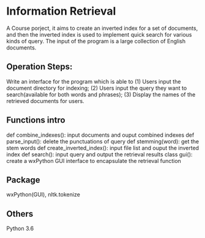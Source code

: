 # Information Retrieval
A Course porject, it aims to create an inverted index for a set of documents, and then the inverted index is used to implement quick search for various kinds of query. The input of the program is a large collection of English documents.
## Operation Steps:
Write an interface for the program which is able to
(1) Users input the document directory for indexing;
(2) Users input the query they want to search(available for both words and phrases);
(3) Display the names of the retrieved documents for users.
## Functions intro
def combine_indexes(): input documents and ouput combined indexes
def parse_input(): delete the punctuations of query
def stemming(word): get the stem words
def create_inverted_index(): input file list and ouput the inverted index
def search(): input query and output the retrieval results
class gui(): create a wxPython GUI interface to encapsulate the retrieval function
## Package
wxPython(GUI), nltk.tokenize
## Others 
Python 3.6
